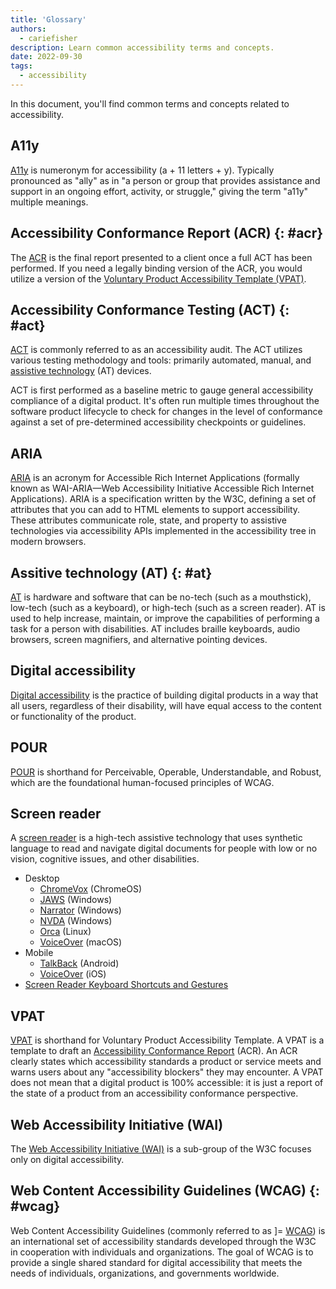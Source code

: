 ```yaml
---
title: 'Glossary'
authors:
  - cariefisher
description: Learn common accessibility terms and concepts.
date: 2022-09-30
tags:
  - accessibility
---
```


In this document, you'll find common terms and concepts related to accessibility.

## A11y

[A11y](https://www.a11yproject.com/posts/a11y-and-other-numeronyms/) is 
numeronym for accessibility (a + 11 letters + y). Typically pronounced as 
"ally" as in "a person or group that provides assistance and support in an 
ongoing effort, activity, or struggle," giving the term "a11y" multiple 
meanings.

## Accessibility Conformance Report (ACR) {: #acr} 

The [ACR](https://tetralogical.com/blog/2021/10/15/introduction-to-accessibility-conformance-reports/)
is the final report presented to a client once a full ACT has been performed.
If you need a legally binding version of the ACR, you would utilize a version
of the [Voluntary Product Accessibility Template (VPAT)](#vpat).

## Accessibility Conformance Testing (ACT) {: #act}

[ACT](https://www.w3.org/WAI/standards-guidelines/act/) is commonly referred to
as an accessibility audit. The ACT utilizes various testing methodology and
tools: primarily automated, manual, and [assistive technology](#AT) (AT)
devices.

ACT is first performed as a baseline metric to gauge general
accessibility compliance of a digital product. It's often run multiple times
throughout the software product lifecycle to check for changes in the level of
conformance against a set of pre-determined accessibility checkpoints or 
guidelines. 

## ARIA

[ARIA](https://www.w3.org/WAI/standards-guidelines/aria/) is an acronym for
Accessible Rich Internet Applications (formally known as WAI-ARIA—Web
Accessibility Initiative Accessible Rich Internet Applications). ARIA is a
specification written by the W3C, defining a set of attributes that you can add
to HTML elements to support accessibility. These attributes communicate role,
state, and property to assistive technologies via accessibility APIs
implemented in the accessibility tree in modern browsers.

## Assitive technology (AT) {: #at}

[AT](https://en.wikipedia.org/wiki/Assistive_technology) is hardware and
software that can be no-tech (such as a mouthstick), low-tech (such as a 
keyboard), or high-tech (such as a screen reader). AT is used to help increase, 
maintain, or improve the capabilities of performing a task for a person with 
disabilities. AT includes braille keyboards, audio browsers, screen magnifiers, 
and alternative pointing devices.

## Digital accessibility

[Digital accessibility](https://www.w3.org/WAI/fundamentals/accessibility-intro/) is the 
practice of building digital products in a way that all users, regardless of 
their disability, will have equal access to the content or functionality of the 
product.

## POUR

[POUR](https://www.w3.org/WAI/fundamentals/accessibility-principles/) is 
shorthand for Perceivable, Operable, Understandable, and Robust, which are the 
foundational human-focused principles of WCAG.

## Screen reader

A [screen reader](https://www.afb.org/blindness-and-low-vision/using-technology/assistive-technology-products/screen-readers)
is a high-tech assistive technology that uses synthetic language to read and 
navigate digital documents for people with low or no vision, cognitive issues, 
and other disabilities.

* Desktop
    * [ChromeVox](https://support.google.com/chromebook/answer/7031755) (ChromeOS)
    * [JAWS](https://www.freedomscientific.com/Products/software/JAWS/) (Windows)
    * [Narrator](https://support.microsoft.com/en-us/windows/complete-guide-to-narrator-e4397a0d-ef4f-b386-d8ae-c172f109bdb1) (Windows)
    * [NVDA](https://www.nvaccess.org/) (Windows)
    * [Orca](https://wiki.gnome.org/Projects/Orca) (Linux)
    * [VoiceOver](https://www.apple.com/accessibility/vision/) (macOS)
* Mobile
    * [TalkBack](https://support.google.com/accessibility/android/answer/6283677?hl=en) (Android)
    * [VoiceOver](https://www.apple.com/accessibility/vision/) (iOS)
* [Screen Reader Keyboard Shortcuts and Gestures](https://dequeuniversity.com/screenreaders/)

## VPAT

[VPAT](https://en.wikipedia.org/wiki/Voluntary_Product_Accessibility_Template) 
is shorthand for Voluntary Product Accessibility Template. A VPAT is a template 
to draft an [Accessibility Conformance Report](#acr) (ACR). An ACR clearly 
states which accessibility standards a product or service meets and warns users 
about any "accessibility blockers" they may encounter. A VPAT does not mean 
that a digital product is 100% accessible: it is just a report of the state 
of a product from an accessibility conformance perspective.

## Web Accessibility Initiative (WAI)

The [Web Accessibility Initiative (WAI)](https://www.w3.org/WAI/) is a 
sub-group of the W3C focuses only on digital accessibility. 

## Web Content Accessibility Guidelines (WCAG) {: #wcag}

Web Content Accessibility Guidelines (commonly referred to as ]=
[WCAG](https://www.w3.org/WAI/standards-guidelines/wcag/)) is an international 
set of accessibility standards developed through the W3C in cooperation with 
individuals and organizations. The goal of WCAG is to provide a single shared 
standard for digital accessibility that meets the needs of individuals, 
organizations, and governments worldwide.
